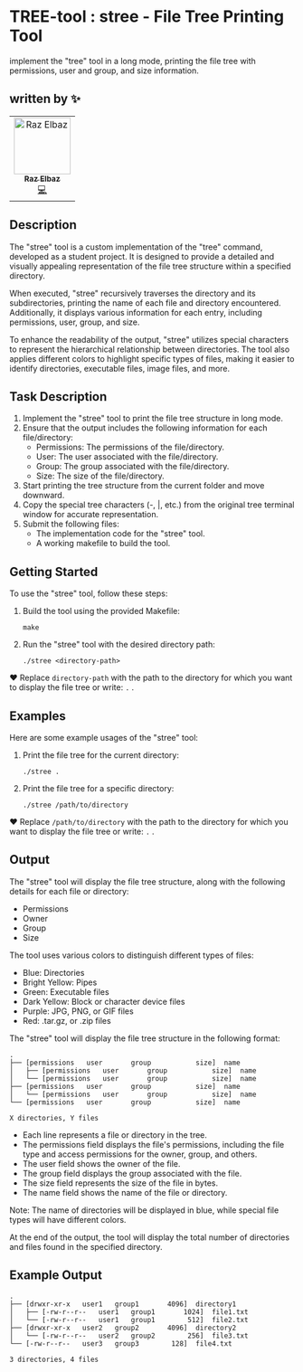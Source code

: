 # TREE-tool : stree - File Tree Printing Tool
implement the "tree" tool in a long mode, printing the file tree with permissions, user and group, and size information.

## written by ✨

<!-- ALL-CONTRIBUTORS-LIST:START - Do not remove or modify this section -->
<!-- prettier-ignore-start -->
<!-- markdownlint-disable -->
<table>
  <tr>
    <td align="center"><a href="https://github.com/RazElbaz"><img src="https://avatars.githubusercontent.com/u/93310416?v=4" width="100px;" alt="Raz Elbaz"/><br /><sub><b>Raz Elbaz</b></sub></a><br /><a href="https://github.com/RazElbaz" title="Code">💻</a> <br /> </td>
  </tr>
</table>

## Description
The "stree" tool is a custom implementation of the "tree" command, developed as a student project. It is designed to provide a detailed and visually appealing representation of the file tree structure within a specified directory.

When executed, "stree" recursively traverses the directory and its subdirectories, printing the name of each file and directory encountered. Additionally, it displays various information for each entry, including permissions, user, group, and size.

To enhance the readability of the output, "stree" utilizes special characters to represent the hierarchical relationship between directories. The tool also applies different colors to highlight specific types of files, making it easier to identify directories, executable files, image files, and more.

## Task Description
1. Implement the "stree" tool to print the file tree structure in long mode.
2. Ensure that the output includes the following information for each file/directory:
   - Permissions: The permissions of the file/directory.
   - User: The user associated with the file/directory.
   - Group: The group associated with the file/directory.
   - Size: The size of the file/directory.
3. Start printing the tree structure from the current folder and move downward.
4. Copy the special tree characters (-, |, etc.) from the original tree terminal window for accurate representation.
5. Submit the following files:
   - The implementation code for the "stree" tool.
   - A working makefile to build the tool.
   
## Getting Started

To use the "stree" tool, follow these steps:

1. Build the tool using the provided Makefile:

   ```shell
   make
   ```

2. Run the "stree" tool with the desired directory path:

   ```shell
   ./stree <directory-path>
   ```
♥   Replace `directory-path` with the path to the directory for which you want to display the file tree or write: `.`    .

## Examples

Here are some example usages of the "stree" tool:

1. Print the file tree for the current directory:

   ```shell
   ./stree .
   ```

2. Print the file tree for a specific directory:

   ```shell
   ./stree /path/to/directory
   ```
 ♥   Replace `/path/to/directory` with the path to the directory for which you want to display the file tree  or write: `.`    .
## Output

The "stree" tool will display the file tree structure, along with the following details for each file or directory:

- Permissions
- Owner
- Group
- Size

The tool uses various colors to distinguish different types of files:

- Blue: Directories
- Bright Yellow: Pipes
- Green: Executable files
- Dark Yellow: Block or character device files
- Purple: JPG, PNG, or GIF files
- Red: .tar.gz, or .zip files

The "stree" tool will display the file tree structure in the following format:

```
.
├── [permissions   user       group           size]  name
│   ├── [permissions   user       group           size]  name
│   └── [permissions   user       group           size]  name
├── [permissions   user       group           size]  name
│   └── [permissions   user       group           size]  name
└── [permissions   user       group           size]  name

X directories, Y files
```

- Each line represents a file or directory in the tree.
- The permissions field displays the file's permissions, including the file type and access permissions for the owner, group, and others.
- The user field shows the owner of the file.
- The group field displays the group associated with the file.
- The size field represents the size of the file in bytes.
- The name field shows the name of the file or directory.

Note: The name of directories will be displayed in blue, while special file types will have different colors.

At the end of the output, the tool will display the total number of directories and files found in the specified directory.  
## Example Output
```
.
├── [drwxr-xr-x   user1   group1       4096]  directory1
│   ├── [-rw-r--r--   user1   group1       1024]  file1.txt
│   └── [-rw-r--r--   user1   group1        512]  file2.txt
├── [drwxr-xr-x   user2   group2       4096]  directory2
│   └── [-rw-r--r--   user2   group2        256]  file3.txt
└── [-rw-r--r--   user3   group3        128]  file4.txt

3 directories, 4 files

```

